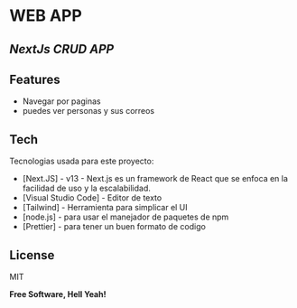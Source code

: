 # WEB APP
## _NextJs CRUD APP_


## Features

- Navegar por paginas
- puedes ver personas y sus correos

## Tech

Tecnologias usada para este proyecto:

- [Next.JS] - v13 -  Next.js es un framework de React que se enfoca en la facilidad de uso y la escalabilidad.
- [Visual Studio Code] - Editor de texto
- [Tailwind] - Herramienta para simplicar el UI
- [node.js] - para usar el manejador de paquetes de npm
- [Prettier] - para tener un buen formato de codigo



## License

MIT

**Free Software, Hell Yeah!**





